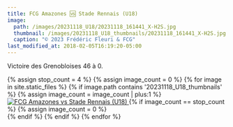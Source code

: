 ```yaml
---
title: FCG Amazones 🆚 Stade Rennais (U18)
image: 
  path: /images/20231118_U18/20231118_161441_X-H2S.jpg
  thumbnail: /images/20231118_U18_thumbnails/20231118_161441_X-H2S.jpg
  caption: "© 2023 Frédéric Fleuri & FCG"
last_modified_at: 2018-02-05T16:19:20-05:00
---
```


Victoire des Grenobloises 46 à 0.

<div class="images-row">
  {% assign stop_count = 4 %}
  {% assign image_count = 0 %}
  {% for image in site.static_files %}
    {% if image.path contains '20231118_U18_thumbnails' %}
    {% assign image_count = image_count | plus:1 %}
  <a href="{{ site.baseurl }}{{ image.path | replace: '_thumbnails', '' }}" data-lightbox="fcgasr">
    <img src="{{ site.baseurl }}{{ image.path }}" alt="FCG Amazones vs Stade Rennais (U18)">
  </a>
      {% if image_count == stop_count %}
        {% assign image_count = 0 %}
  </div>
  <div class="images-row">
      {% endif %}
    {% endif %}
  {% endfor %}
</div>